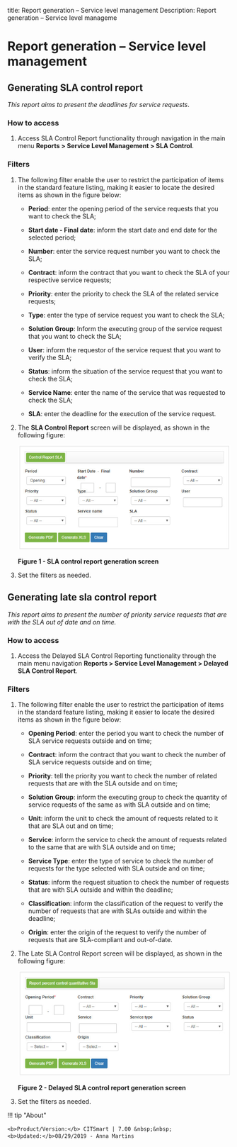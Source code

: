 title: Report generation – Service level management
Description: Report generation – Service level manageme

# Report generation – Service level management

Generating SLA control report
-----------------------------

*This report aims to present the deadlines for service requests*.

### How to access

1.  Access SLA Control Report functionality through navigation in the main
    menu **Reports > Service Level Management > SLA Control**.

### Filters

1.  The following filter enable the user to restrict the participation of items
    in the standard feature listing, making it easier to locate the desired
    items as shown in the figure below:

    - **Period**: enter the opening period of the service requests that you want to check the SLA;

    - **Start date - Final date**: inform the start date and end date for the selected period;

    - **Number**: enter the service request number you want to check the SLA;

    - **Contract**: inform the contract that you want to check the SLA of your respective service requests;

    - **Priority**: enter the priority to check the SLA of the related service requests;

    - **Type**: enter the type of service request you want to check the SLA;

    - **Solution Group**: Inform the executing group of the service request that you want to check the SLA;

    - **User**: inform the requestor of the service request that you want to verify the SLA;

    - **Status**: inform the situation of the service request that you want to check the SLA;

    - **Service Name**: enter the name of the service that was requested to check the SLA;

    - **SLA**: enter the deadline for the execution of the service request.

2.  The **SLA Control Report** screen will be displayed, as shown in the following figure:

    ![figure](images/rel-nivel.img1.jpg)
  
    **Figure 1 - SLA control report generation screen**

3.  Set the filters as needed.

Generating late sla control report
----------------------------------

*This report aims to present the number of priority service requests that are
with the SLA out of date and on time.*

### How to access

1.  Access the Delayed SLA Control Reporting functionality through the main menu
    navigation **Reports > Service Level Management > Delayed SLA
    Control Report**.

### Filters

1.  The following filter enable the user to restrict the participation of items
    in the standard feature listing, making it easier to locate the desired
    items as shown in the figure below:

    - **Opening Period**: enter the period you want to check the number of SLA service requests outside and on time;

    - **Contract**: inform the contract that you want to check the number of SLA service requests outside and on time;

    - **Priority**: tell the priority you want to check the number of related requests that are with the SLA outside and on time;

    - **Solution Group**: inform the executing group to check the quantity of service requests of the same as with SLA outside 
    and on time;

    - **Unit**: inform the unit to check the amount of requests related to it that are SLA out and on time;

    - **Service**: inform the service to check the amount of requests related to the same that are with SLA outside and on time;

    - **Service Type**: enter the type of service to check the number of requests for the type selected with SLA outside and on 
    time;

    - **Status**: inform the request situation to check the number of requests that are with SLA outside and within the deadline;

    - **Classification**: inform the classification of the request to verify the number of requests that are with SLAs
    outside and within the deadline;

    - **Origin**: enter the origin of the request to verify the number of requests that are SLA-compliant and out-of-date.

2.  The Late SLA Control Report screen will be displayed, as shown in the
    following figure:

    ![figure](images/rel-nivel.img2.jpg)
   
    **Figure 2 - Delayed SLA control report generation screen**

3.  Set the filters as needed.


!!! tip "About"

    <b>Product/Version:</b> CITSmart | 7.00 &nbsp;&nbsp;
    <b>Updated:</b>08/29/2019 - Anna Martins
    
